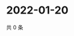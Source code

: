 # 2022-01-20

共 0 条

<!-- BEGIN WEIBO -->
<!-- 最后更新时间 Thu Jan 20 2022 03:09:38 GMT+0800 (China Standard Time) -->

<!-- END WEIBO -->
